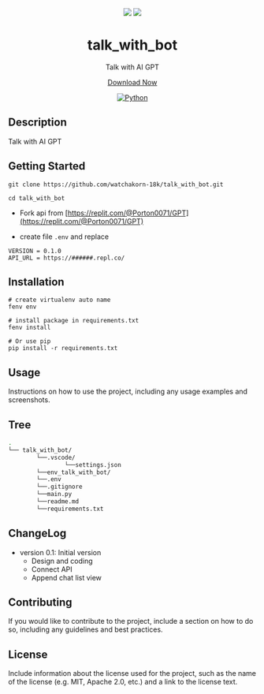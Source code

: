 <div align="center">
<picture>
  <source media="(prefers-color-scheme: dark)" srcset="https://cdn.discordapp.com/attachments/585069498986397707/1112788994175012936/image-removebg-preview.png">
  <img src="https://cdn.discordapp.com/attachments/585069498986397707/1112788501642104832/OIG.png">
</picture>
<img src="https://cdn.discordapp.com/attachments/582486229594013696/1118658757241622658/image.png">
</div>

<h1 align="center">talk_with_bot</h1>
<p align="center">Talk with AI GPT</p>
<p align="center"><a href="https://github.com/watchakorn-18k/talk_with_bot/releases/download/v0.1/Talk_With_AI_v0.1.exe">Download Now</d></p>

<p align="center">
  <a href="LICENSE" target="_blank">
    <img alt="Python" src="https://img.shields.io/badge/version-0.1-gree?style=for-the-badge&logoColor=white&logo=Python" />
  </a>

</p>

## Description

Talk with AI GPT

## Getting Started

```
git clone https://github.com/watchakorn-18k/talk_with_bot.git

cd talk_with_bot

```

- Fork api from [https://replit.com/@Porton0071/GPT](https://replit.com/@Porton0071/GPT)

- create file `.env` and replace

```
VERSION = 0.1.0
API_URL = https://######.repl.co/
```

## Installation

```
# create virtualenv auto name
fenv env

# install package in requirements.txt
fenv install

# Or use pip
pip install -r requirements.txt

```

## Usage

Instructions on how to use the project, including any usage examples and screenshots.

## Tree

<!--- Start Tree --->

```bash
.
└── talk_with_bot/
        └──.vscode/
                └──settings.json
        └──env_talk_with_bot/
        └──.env
        └──.gitignore
        └──main.py
        └──readme.md
        └──requirements.txt

```

<!--- End Tree --->

## ChangeLog

- version 0.1: Initial version
  - Design and coding
  - Connect API
  - Append chat list view

## Contributing

If you would like to contribute to the project, include a section on how to do so, including any guidelines and best practices.

## License

Include information about the license used for the project, such as the name of the license (e.g. MIT, Apache 2.0, etc.) and a link to the license text.
